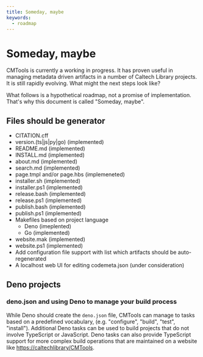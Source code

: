 ```yaml
---
title: Someday, maybe
keywords:
  - roadmap
---
```


# Someday, maybe

CMTools is currently a working in progress.  It has proven useful in managing metadata driven artifacts in a number of Caltech Library projects. It is still rapidly evolving. What might the next steps look like?

What follows is a hypothetical roadmap, not a promise of implementation. That's why this document is called "Someday, maybe". 

## Files should be generator

- CITATION.cff
- version.(ts|js|py|go) (implemented)
- README.md (implemented)
- INSTALL.md (implemented)
- about.md (implemented)
- search.md (implemented)
- page.tmpl and/or page.hbs (implemeneted)
- installer.sh (implemented)
- installer.ps1 (implemented)
- release.bash (implemented)
- release.ps1 (implemented)
- publish.bash (implemented)
- publish.ps1 (implemented)
- Makefiles based on project language
  - Deno (imeplented)
  - Go (implemented)
- website.mak (implemented)
- website.ps1 (implemented)
- Add configuration file support with list which artifacts should be auto-regenerated
- A localhost web UI for editing codemeta.json (under consideration)

## Deno projects

### deno.json and using Deno to manage your build process

While Deno should create the `deno.json` file, CMTools can manage to tasks based on a predefined vocabulary, (e.g. "configure", "build", "test", "install").  Additional Deno tasks can be used to build projects that do not involve TypeScript or JavaScript. Deno tasks can also provide TypeScript support for more complex build operations that are maintained on a website like <https://caltechlibrary/CMTools>.

